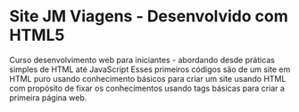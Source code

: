 # Site JM Viagens - Desenvolvido com HTML5
Curso desenvolvimento web para iniciantes - abordando desde práticas simples de HTML até JavaScript
Esses primeiros códigos são de um site em HTML puro usando conhecimento básicos para criar um site usando HTML com propósito de fixar os conhecimentos usando tags básicas para criar a primeira página web.
